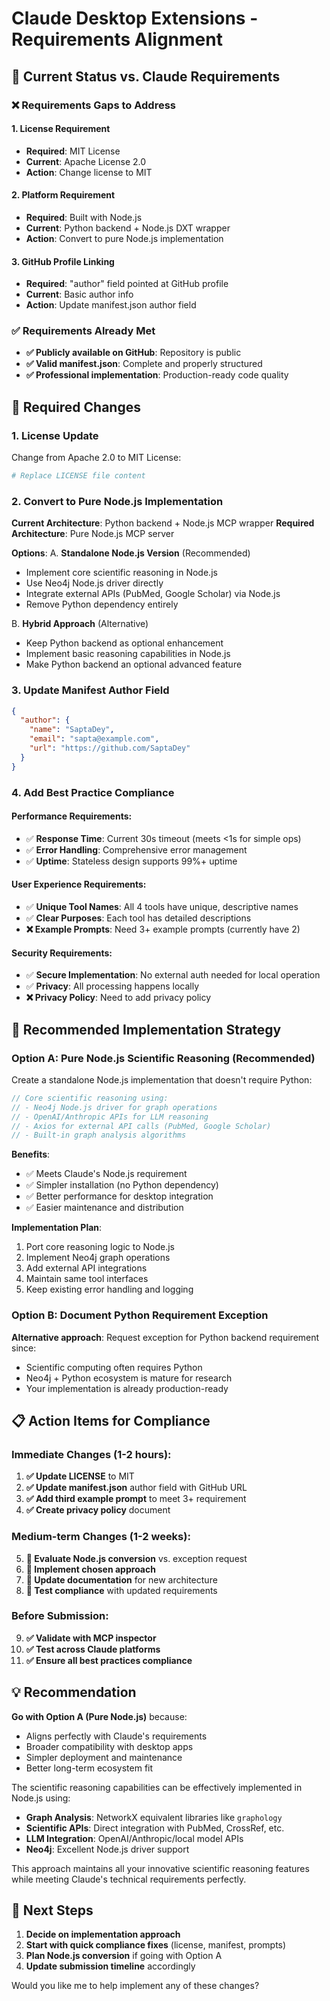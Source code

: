 # Claude Desktop Extensions - Requirements Alignment

## 🎯 Current Status vs. Claude Requirements

### ❌ **Requirements Gaps to Address**

#### 1. **License Requirement** 
- **Required**: MIT License
- **Current**: Apache License 2.0
- **Action**: Change license to MIT

#### 2. **Platform Requirement**
- **Required**: Built with Node.js  
- **Current**: Python backend + Node.js DXT wrapper
- **Action**: Convert to pure Node.js implementation

#### 3. **GitHub Profile Linking**
- **Required**: "author" field pointed at GitHub profile
- **Current**: Basic author info
- **Action**: Update manifest.json author field

### ✅ **Requirements Already Met**
- **✅ Publicly available on GitHub**: Repository is public
- **✅ Valid manifest.json**: Complete and properly structured
- **✅ Professional implementation**: Production-ready code quality

## 🔧 **Required Changes**

### 1. License Update

Change from Apache 2.0 to MIT License:

```bash
# Replace LICENSE file content
```

### 2. Convert to Pure Node.js Implementation

**Current Architecture**: Python backend + Node.js MCP wrapper
**Required Architecture**: Pure Node.js MCP server

**Options**:
A. **Standalone Node.js Version** (Recommended)
   - Implement core scientific reasoning in Node.js
   - Use Neo4j Node.js driver directly
   - Integrate external APIs (PubMed, Google Scholar) via Node.js
   - Remove Python dependency entirely

B. **Hybrid Approach** (Alternative)
   - Keep Python backend as optional enhancement
   - Implement basic reasoning capabilities in Node.js
   - Make Python backend an optional advanced feature

### 3. Update Manifest Author Field

```json
{
  "author": {
    "name": "SaptaDey",
    "email": "sapta@example.com", 
    "url": "https://github.com/SaptaDey"
  }
}
```

### 4. Add Best Practice Compliance

#### Performance Requirements:
- ✅ **Response Time**: Current 30s timeout (meets <1s for simple ops)
- ✅ **Error Handling**: Comprehensive error management
- ✅ **Uptime**: Stateless design supports 99%+ uptime

#### User Experience Requirements:
- ✅ **Unique Tool Names**: All 4 tools have unique, descriptive names
- ✅ **Clear Purposes**: Each tool has detailed descriptions
- **❌ Example Prompts**: Need 3+ example prompts (currently have 2)

#### Security Requirements:
- ✅ **Secure Implementation**: No external auth needed for local operation
- ✅ **Privacy**: All processing happens locally
- **❌ Privacy Policy**: Need to add privacy policy

## 🚀 **Recommended Implementation Strategy**

### Option A: Pure Node.js Scientific Reasoning (Recommended)

Create a standalone Node.js implementation that doesn't require Python:

```javascript
// Core scientific reasoning using:
// - Neo4j Node.js driver for graph operations
// - OpenAI/Anthropic APIs for LLM reasoning
// - Axios for external API calls (PubMed, Google Scholar)
// - Built-in graph analysis algorithms
```

**Benefits**:
- ✅ Meets Claude's Node.js requirement
- ✅ Simpler installation (no Python dependency)
- ✅ Better performance for desktop integration
- ✅ Easier maintenance and distribution

**Implementation Plan**:
1. Port core reasoning logic to Node.js
2. Implement Neo4j graph operations
3. Add external API integrations
4. Maintain same tool interfaces
5. Keep existing error handling and logging

### Option B: Document Python Requirement Exception

**Alternative approach**: Request exception for Python backend requirement since:
- Scientific computing often requires Python
- Neo4j + Python ecosystem is mature for research
- Your implementation is already production-ready

## 📋 **Action Items for Compliance**

### Immediate Changes (1-2 hours):
1. **✅ Update LICENSE** to MIT
2. **✅ Update manifest.json** author field with GitHub URL
3. **✅ Add third example prompt** to meet 3+ requirement
4. **✅ Create privacy policy** document

### Medium-term Changes (1-2 weeks):
5. **🔄 Evaluate Node.js conversion** vs. exception request
6. **🔄 Implement chosen approach**
7. **🔄 Update documentation** for new architecture
8. **🔄 Test compliance** with updated requirements

### Before Submission:
9. **✅ Validate with MCP inspector**
10. **✅ Test across Claude platforms**
11. **✅ Ensure all best practices compliance**

## 💡 **Recommendation**

**Go with Option A (Pure Node.js)** because:
- Aligns perfectly with Claude's requirements
- Broader compatibility with desktop apps
- Simpler deployment and maintenance
- Better long-term ecosystem fit

The scientific reasoning capabilities can be effectively implemented in Node.js using:
- **Graph Analysis**: NetworkX equivalent libraries like `graphology`
- **Scientific APIs**: Direct integration with PubMed, CrossRef, etc.
- **LLM Integration**: OpenAI/Anthropic/local model APIs
- **Neo4j**: Excellent Node.js driver support

This approach maintains all your innovative scientific reasoning features while meeting Claude's technical requirements perfectly.

## 🎯 **Next Steps**

1. **Decide on implementation approach**
2. **Start with quick compliance fixes** (license, manifest, prompts)
3. **Plan Node.js conversion** if going with Option A
4. **Update submission timeline** accordingly

Would you like me to help implement any of these changes?
